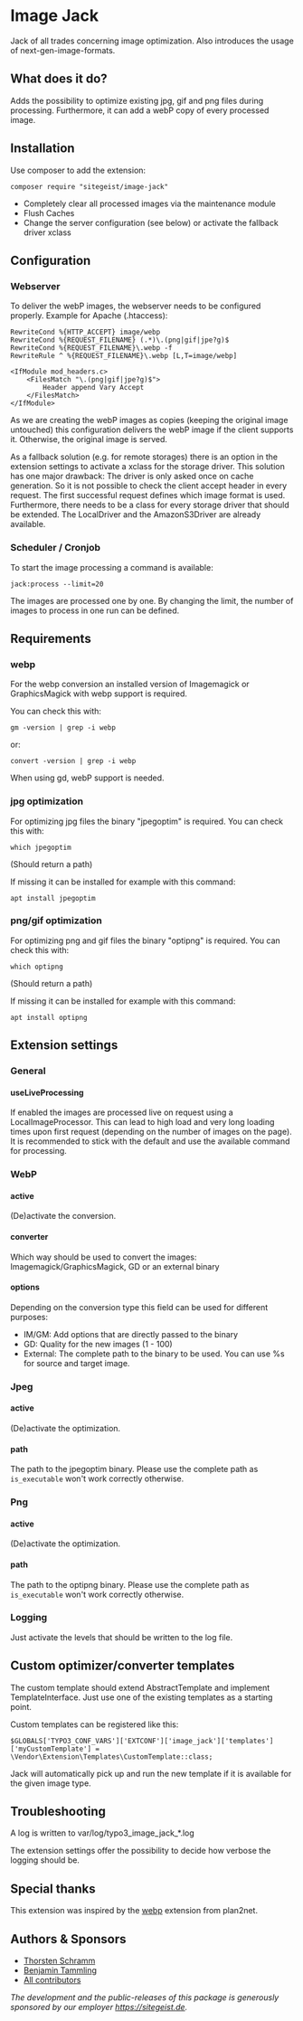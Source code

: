 # Image Jack
Jack of all trades concerning image optimization. Also introduces the usage of next-gen-image-formats.

## What does it do?
Adds the possibility to optimize existing jpg, gif and png files during processing.
Furthermore, it can add a webP copy of every processed image.

## Installation
Use composer to add the extension:
```
composer require "sitegeist/image-jack"
```
* Completely clear all processed images via the maintenance module
* Flush Caches
* Change the server configuration (see below) or activate the fallback driver xclass

## Configuration
### Webserver
To deliver the webP images, the webserver needs to be configured properly.
Example for Apache (.htaccess):
```
RewriteCond %{HTTP_ACCEPT} image/webp
RewriteCond %{REQUEST_FILENAME} (.*)\.(png|gif|jpe?g)$
RewriteCond %{REQUEST_FILENAME}\.webp -f
RewriteRule ^ %{REQUEST_FILENAME}\.webp [L,T=image/webp]

<IfModule mod_headers.c>
    <FilesMatch "\.(png|gif|jpe?g)$">
        Header append Vary Accept
    </FilesMatch>
</IfModule>
```
As we are creating the webP images as copies (keeping the original image
untouched) this configuration delivers the webP image if the client
supports it. Otherwise, the original image is served.

As a fallback solution (e.g. for remote storages) there is an option in the extension settings to activate a xclass
for the storage driver. This solution has one major drawback: The driver is only asked once on cache generation. So it
is not possible to check the client accept header in every request. The first successful request defines
which image format is used. Furthermore, there needs to be a class for every storage driver that should be extended.
The LocalDriver and the AmazonS3Driver are already available.

### Scheduler / Cronjob
To start the image processing a command is available:
```
jack:process --limit=20
```
The images are processed one by one.
By changing the limit, the number of images to process in one run can be defined.

## Requirements
### webp
For the webp conversion an installed version of Imagemagick or GraphicsMagick with webp support is required.

You can check this with:
```
gm -version | grep -i webp
```
or:
```
convert -version | grep -i webp
```

When using gd, webP support is needed.

### jpg optimization
For optimizing jpg files the binary "jpegoptim" is required.
You can check this with:
```
which jpegoptim
```
(Should return a path)

If missing it can be installed for example with this command:
```
apt install jpegoptim
```


### png/gif optimization
For optimizing png and gif files the binary "optipng" is required.
You can check this with:
```
which optipng
```
(Should return a path)

If missing it can be installed for example with this command:
```
apt install optipng
```

## Extension settings
### General
#### useLiveProcessing
If enabled the images are processed live on request using a LocalImageProcessor.
This can lead to high load and very long loading times upon first request (depending on the number of images on the page).
It is recommended to stick with the default and use the available
command for processing.

### WebP
#### active
(De)activate the conversion.

#### converter
Which way should be used to convert the images:
Imagemagick/GraphicsMagick, GD or an external binary

#### options
Depending on the conversion type this field can be used for different purposes:
* IM/GM: Add options that are directly passed to the binary
* GD: Quality for the new images (1 - 100)
* External: The complete path to the binary to be used. You can use %s for source and target image.

### Jpeg
#### active
(De)activate the optimization.

#### path
The path to the jpegoptim binary. Please use the complete path as `is_executable` won't work correctly otherwise.

### Png
#### active
(De)activate the optimization.

#### path
The path to the optipng binary. Please use the complete path as `is_executable` won't work correctly otherwise.

### Logging
Just activate the levels that should be written to the log file.

## Custom optimizer/converter templates
The custom template should extend AbstractTemplate and implement TemplateInterface.
Just use one of the existing templates as a starting point.

Custom templates can be registered like this:
```
$GLOBALS['TYPO3_CONF_VARS']['EXTCONF']['image_jack']['templates']['myCustomTemplate'] = \Vendor\Extension\Templates\CustomTemplate::class;
```
Jack will automatically pick up and run the new template if it is available for the given image type.


## Troubleshooting
A log is written to var/log/typo3_image_jack_*.log

The extension settings offer the possibility to decide how verbose the logging should be.

## Special thanks
This extension was inspired by the [webp](https://github.com/plan2net/webp) extension from plan2net.

## Authors & Sponsors

* [Thorsten Schramm](https://github.com/t-schramm)
* [Benjamin Tammling](https://github.com/Atomschinken)
* [All contributors](https://github.com/sitegeist/image-jack/graphs/contributors)

*The development and the public-releases of this package is generously sponsored
by our employer https://sitegeist.de.*
